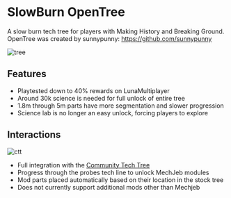 # SlowBurn OpenTree

A slow burn tech tree for players with Making History and Breaking Ground. OpenTree was created by sunnypunny: https://github.com/sunnypunny

![tree](https://i.imgur.com/zHote78.jpg)

## Features

* Playtested down to 40% rewards on LunaMultiplayer
* Around 30k science is needed for full unlock of entire tree
* 1.8m through 5m parts have more segmentation and slower progression
* Science lab is no longer an easy unlock, forcing players to explore

## Interactions

![ctt](https://i.imgur.com/pOpdwHo.png)

* Full integration with the [Community Tech Tree](https://spacedock.info/mod/534/Community%20Tech%20Tree)
* Progress through the probes tech line to unlock MechJeb modules
* Mod parts placed automatically based on their location in the stock tree
* Does not currently support additional mods other than Mechjeb
